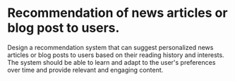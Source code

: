 # Recommendation of news articles or blog post to users.
Design a recommendation system that can suggest personalized news articles or blog posts to users based on their reading history and interests. The system should be able to learn and adapt to the user's preferences over time and provide relevant and engaging content.
